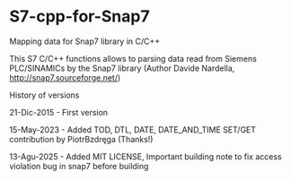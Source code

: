 # S7-cpp-for-Snap7
Mapping data for Snap7 library in C/C++

This S7 C/C++ functions allows to parsing data read from Siemens PLC/SINAMICs by the Snap7 library (Author Davide Nardella,  http://snap7.sourceforge.net/)

History of versions

21-Dic-2015 - First version

15-May-2023 - Added TOD, DTL, DATE, DATE_AND_TIME SET/GET contribution by PiotrBzdręga (Thanks!)

13-Agu-2025 - Added MIT LICENSE, Important building note to fix access violation bug in snap7 before building




